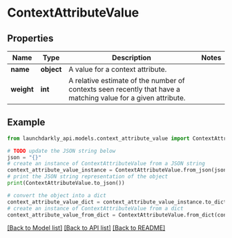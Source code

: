 # ContextAttributeValue


## Properties

Name | Type | Description | Notes
------------ | ------------- | ------------- | -------------
**name** | **object** | A value for a context attribute. | 
**weight** | **int** | A relative estimate of the number of contexts seen recently that have a matching value for a given attribute. | 

## Example

```python
from launchdarkly_api.models.context_attribute_value import ContextAttributeValue

# TODO update the JSON string below
json = "{}"
# create an instance of ContextAttributeValue from a JSON string
context_attribute_value_instance = ContextAttributeValue.from_json(json)
# print the JSON string representation of the object
print(ContextAttributeValue.to_json())

# convert the object into a dict
context_attribute_value_dict = context_attribute_value_instance.to_dict()
# create an instance of ContextAttributeValue from a dict
context_attribute_value_from_dict = ContextAttributeValue.from_dict(context_attribute_value_dict)
```
[[Back to Model list]](../README.md#documentation-for-models) [[Back to API list]](../README.md#documentation-for-api-endpoints) [[Back to README]](../README.md)


